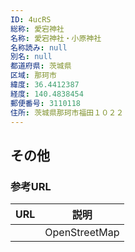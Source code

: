 ```yaml
---
ID: 4ucRS
総称: 愛宕神社
名称: 愛宕神社・小原神社
名称読み: null
別名: null
都道府県: 茨城県
区域: 那珂市
緯度: 36.4412387
経度: 140.4838454
郵便番号: 3110118
住所: 茨城県那珂市福田１０２２
---
```


## その他

### 参考URL

| URL | 説明          |
| --- | ------------- |
|     | OpenStreetMap |
